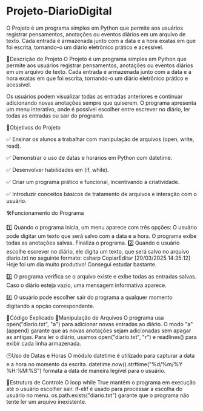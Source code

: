 # Projeto-DiarioDigital
O Projeto é um programa simples em Python que permite aos usuários registrar pensamentos, anotações ou eventos diários em um arquivo de texto. Cada entrada é armazenada junto com a data e a hora exatas em que foi escrita, tornando-o um diário eletrônico prático e acessível.

📌Descrição do Projeto
O Projeto é um programa simples em Python que permite aos usuários registrar pensamentos, anotações ou eventos diários em um arquivo de texto. Cada entrada é armazenada junto com a data e a hora exatas em que foi escrita, tornando-o um diário eletrônico prático e acessível.

Os usuários podem visualizar todas as entradas anteriores e continuar adicionando novas anotações sempre que quiserem. O programa apresenta um menu interativo, onde é possível escolher entre escrever no diário, ler todas as entradas ou sair do programa.

🎯Objetivos do Projeto

✅ Ensinar os alunos a trabalhar com manipulação de arquivos (open, write, read).

✅ Demonstrar o uso de datas e horários em Python com datetime.

✅ Desenvolver habilidades em (if, while).

✅ Criar um programa prático e funcional, incentivando a criatividade.

✅ Introduzir conceitos básicos de tratamento de arquivos e interação com o usuário.


🛠Funcionamento do Programa

1️⃣ Quando o programa inicia, um menu aparece com três opções:
O usuário pode digitar um texto que será salvo com a data e a hora.
O programa exibe todas as anotações salvas.
Finaliza o programa.
2️⃣ Quando o usuário escolhe escrever no diário, ele digita um texto, que será salvo no arquivo diario.txt no seguinte formato:
csharp
CopiarEditar
[20/03/2025 14:35:12] Hoje foi um dia muito produtivo! Consegui estudar bastante.

3️⃣ O programa verifica se o arquivo existe e exibe todas as entradas salvas. Caso o diário esteja vazio, uma mensagem informativa aparece.

4️⃣ O usuário pode escolher sair do programa a qualquer momento digitando a opção correspondente.


🔧Código Explicado
📂Manipulação de Arquivos
O programa usa open("diario.txt", "a") para adicionar novas entradas ao diário.
O modo "a" (append) garante que as novas anotações sejam adicionadas sem apagar as antigas.
Para ler o diário, usamos open("diario.txt", "r") e readlines() para exibir cada linha armazenada.

🕒Uso de Datas e Horas
O módulo datetime é utilizado para capturar a data e a hora no momento da escrita.
datetime.now().strftime("%d/%m/%Y %H:%M:%S") formata a data de maneira legível para o usuário.

🔄Estrutura de Controle
O loop while True mantém o programa em execução até o usuário escolher sair.
if-elif é usado para processar a escolha do usuário no menu.
os.path.exists("diario.txt") garante que o programa não tente ler um arquivo inexistente.
